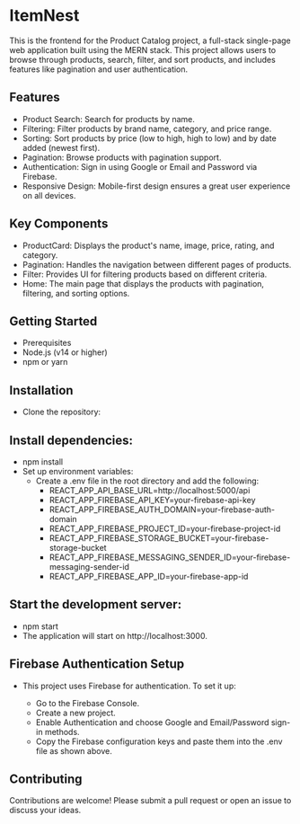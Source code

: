 # ItemNest 
This is the frontend for the Product Catalog project, a full-stack single-page web application built using the MERN stack. This project allows users to browse through products, search, filter, and sort products, and includes features like pagination and user authentication.

## Features
- Product Search: Search for products by name.
- Filtering: Filter products by brand name, category, and price range.
- Sorting: Sort products by price (low to high, high to low) and by date added (newest first).
- Pagination: Browse products with pagination support.
- Authentication: Sign in using Google or Email and Password via Firebase.
- Responsive Design: Mobile-first design ensures a great user experience on all devices.

## Key Components
- ProductCard: Displays the product's name, image, price, rating, and category.
- Pagination: Handles the navigation between different pages of products.
- Filter: Provides UI for filtering products based on different criteria.
- Home: The main page that displays the products with pagination, filtering, and sorting options.

  
## Getting Started
+ Prerequisites
+ Node.js (v14 or higher)
+ npm or yarn
## Installation
- Clone the repository:
## Install dependencies:
- npm install
- Set up environment variables:
   + Create a .env file in the root directory and add the following:
      * REACT_APP_API_BASE_URL=http://localhost:5000/api
      * REACT_APP_FIREBASE_API_KEY=your-firebase-api-key
      * REACT_APP_FIREBASE_AUTH_DOMAIN=your-firebase-auth-domain
      * REACT_APP_FIREBASE_PROJECT_ID=your-firebase-project-id
      * REACT_APP_FIREBASE_STORAGE_BUCKET=your-firebase-storage-bucket
      * REACT_APP_FIREBASE_MESSAGING_SENDER_ID=your-firebase-messaging-sender-id
      * REACT_APP_FIREBASE_APP_ID=your-firebase-app-id
## Start the development server:
- npm start
- The application will start on http://localhost:3000.

## Firebase Authentication Setup
* This project uses Firebase for authentication. To set it up:

  - Go to the Firebase Console.
  - Create a new project.
  - Enable Authentication and choose Google and Email/Password sign-in methods.
  - Copy the Firebase configuration keys and paste them into the .env file as shown above.
## Contributing
Contributions are welcome! Please submit a pull request or open an issue to discuss your ideas.
